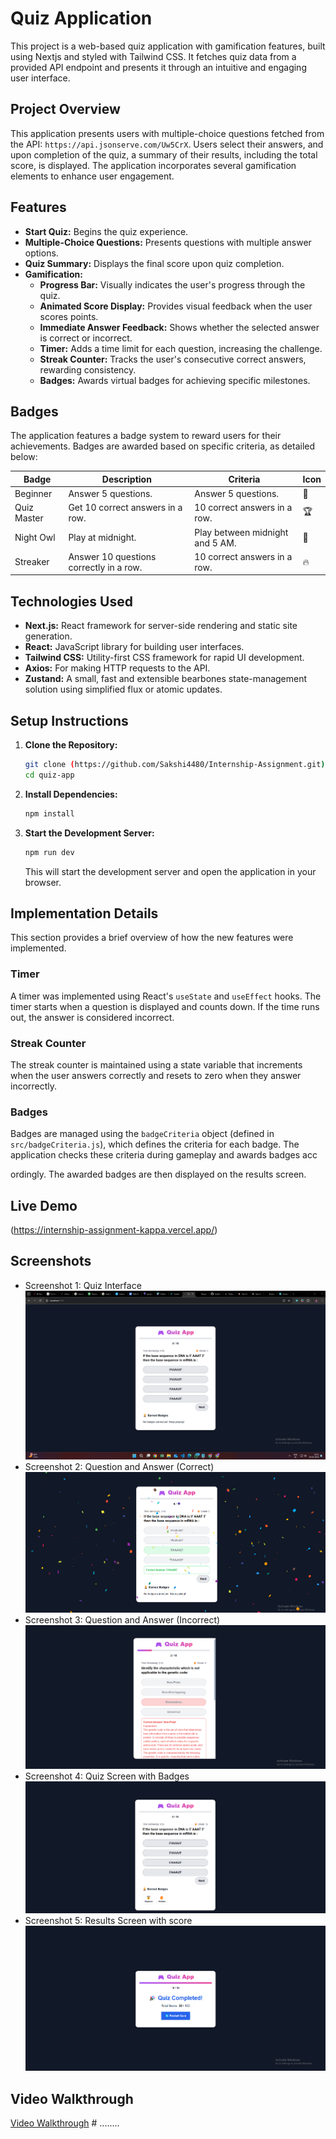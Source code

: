 # Quiz Application


This project is a web-based quiz application with gamification features, built using Nextjs and styled with Tailwind CSS. It fetches quiz data from a provided API endpoint and presents it through an intuitive and engaging user interface.


## Project Overview

This application presents users with multiple-choice questions fetched from the API: `https://api.jsonserve.com/Uw5CrX`. Users select their answers, and upon completion of the quiz, a summary of their results, including the total score, is displayed. The application incorporates several gamification elements to enhance user engagement.


## Features



- **Start Quiz:** Begins the quiz experience.
- **Multiple-Choice Questions:** Presents questions with multiple answer options.
- **Quiz Summary:** Displays the final score upon quiz completion.
- **Gamification:**
  - **Progress Bar:** Visually indicates the user's progress through the quiz.
  - **Animated Score Display:** Provides visual feedback when the user scores points.
  - **Immediate Answer Feedback:** Shows whether the selected answer is correct or incorrect.
  - **Timer:** Adds a time limit for each question, increasing the challenge.
  - **Streak Counter:** Tracks the user's consecutive correct answers, rewarding consistency.
  - **Badges:** Awards virtual badges for achieving specific milestones.


## Badges


The application features a badge system to reward users for their achievements. Badges are awarded based on specific criteria, as detailed below:

| Badge       | Description                             | Criteria                        | Icon |
| ----------- | --------------------------------------- | ------------------------------- | ---- |
| Beginner    | Answer 5 questions.                     | Answer 5 questions.             | 🏅   |
| Quiz Master | Get 10 correct answers in a row.        | 10 correct answers in a row.    | 🏆   |
| Night Owl   | Play at midnight.                       | Play between midnight and 5 AM. | 🌙   |
| Streaker    | Answer 10 questions correctly in a row. | 10 correct answers in a row.    | 🔥   |


## Technologies Used



- **Next.js:** React framework for server-side rendering and static site generation.
- **React:** JavaScript library for building user interfaces.
- **Tailwind CSS:** Utility-first CSS framework for rapid UI development.
- **Axios:** For making HTTP requests to the API.
- **Zustand:** A small, fast and extensible bearbones state-management solution using simplified flux or atomic updates.

## Setup Instructions



1.  **Clone the Repository:**



    ```bash
    git clone (https://github.com/Sakshi4480/Internship-Assignment.git)
    cd quiz-app
    ```

2.  **Install Dependencies:**



    ```bash
    npm install
    ```

3.  **Start the Development Server:**



    ```bash
    npm run dev
    ```

    This will start the development server and open the application in your browser.



## Implementation Details



This section provides a brief overview of how the new features were implemented.

### Timer



A timer was implemented using React's `useState` and `useEffect` hooks. The timer starts when a question is displayed and counts down. If the time runs out, the answer is considered incorrect.

### Streak Counter



The streak counter is maintained using a state variable that increments when the user answers correctly and resets to zero when they answer incorrectly.

### Badges



Badges are managed using the `badgeCriteria` object (defined in `src/badgeCriteria.js`), which defines the criteria for each badge. The application checks these criteria during gameplay and awards badges acc

ordingly. The awarded badges are then displayed on the results screen.

## Live Demo



(https://internship-assignment-kappa.vercel.app/)

## Screenshots



- Screenshot 1: Quiz Interface
  ![Quiz Interface](screenshots/quiz.png)
- Screenshot 2: Question and Answer (Correct)
  ![Question and Answer (Correct)](screenshots/correct.png)
- Screenshot 3: Question and Answer (Incorrect)
  ![Question and Answer (Incorrect)](screenshots/incorrect.png)
- Screenshot 4: Quiz Screen with Badges
  ![Quiz Screen with Badges](screenshots/badge.png)
- Screenshot 5: Results Screen with score
  ![Results Screen with Badges](screenshots/result.png)

## Video Walkthrough

<a href="https://drive.google.com/file/d/1xzcv5XOBm_cGyZDk-vdHTl0-JIw-an3a/view?usp=sharing" target="_blank">Video Walkthrough</a>
#   . . . . . . . . 
 
 

